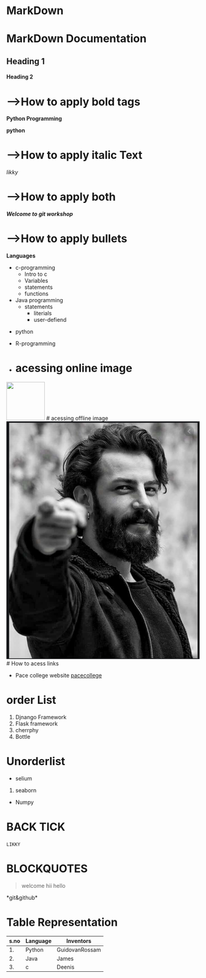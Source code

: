 # MarkDown
# MarkDown Documentation
## Heading 1
#### Heading 2
# -->How to apply bold tags
**Python Programming**

__python__
# -->How to apply italic Text
*likky*
# -->How to apply both
***Welcome to git workshop***
# -->How to apply bullets
**Languages**
+ c-programming
  + Intro to c
  + Variables
  + statements
  + functions
+ Java programming
  + statements
    + literials 
    - user-defiend
- python
* R-programming
* # acessing online image
<img src="https://st4.depositphotos.com/11095424/27029/i/1600/depositphotos_270299222-stock-photo-doraemon-japan-manga-illustration-characters.jpg" height=100px width=100px>
# acessing offline image
<img src="https://raw.githubusercontent.com/LikhithaKathi/MarkDown/main/save.PNG">
# How to acess links

  + Pace college website [pacecollege](https://pace.ac.in)
# order List
1. Djnango Framework
2. Flask framework
90. cherrphy
100. Bottle

# Unorderlist
+ selium
1. seaborn
* Numpy
# BACK TICK
`LIKKY`

# BLOCKQUOTES
> welcome
> hii
> hello

\*git&github\*

# Table Representation
| s.no | Language|Inventors|
|------|---------|---------|
|1.    | Python  |GuidovanRossam|
|2.    |Java    |James|
|3.    |c  |Deenis|
